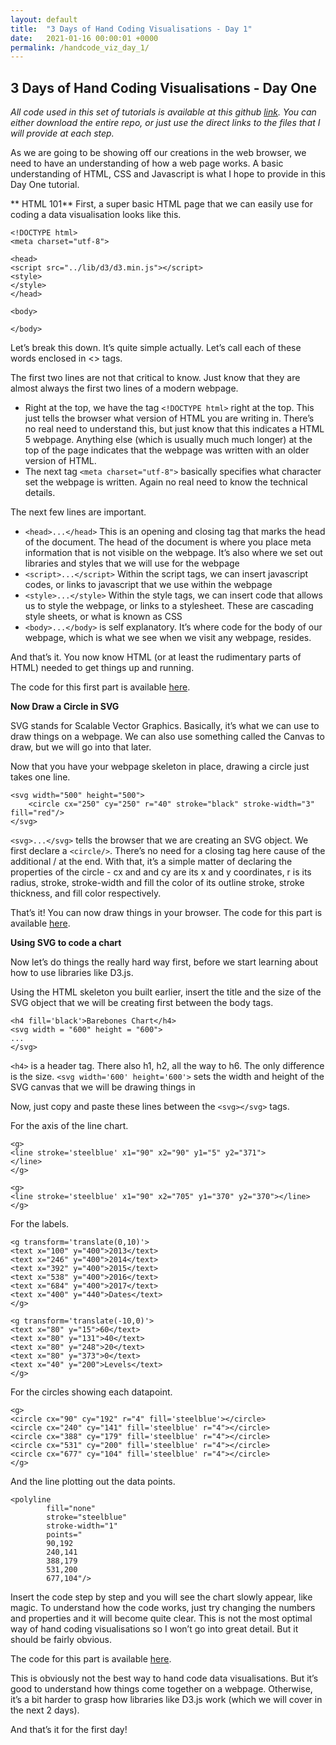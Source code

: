 ```yaml
---
layout: default
title:  "3 Days of Hand Coding Visualisations - Day 1"
date:   2021-01-16 00:00:01 +0000
permalink: /handcode_viz_day_1/
---
```


## 3 Days of Hand Coding Visualisations - Day One


_All code used in this set of tutorials is available at this github [link][1]. You can either download the entire repo, or just use the direct links to the files that I will provide at each step._

As we are going to be showing off our creations in the web browser, we need to have an understanding of how a web page works. A basic understanding of HTML, CSS and Javascript is what I hope to provide in this Day One tutorial.

** HTML 101**
First, a super basic HTML page that we can easily use for coding a data visualisation looks like this.
```
<!DOCTYPE html>
<meta charset="utf-8">

<head>
<script src="../lib/d3/d3.min.js"></script>
<style>
</style>
</head>

<body>

</body>
```
Let’s break this down. It’s quite simple actually. Let’s call each of these words enclosed in \<\> tags.

The first two lines are not that critical to know. Just know that they are almost always the first two lines of a modern webpage.
- Right at the top, we have the tag `<!DOCTYPE html>` right at the top. This just tells the browser what version of HTML you are writing in. There’s no real need to understand this, but just know that this indicates a HTML 5 webpage. Anything else (which is usually much much longer) at the top of the page indicates that the webpage was written with an older version of HTML.
- The next tag `<meta charset="utf-8">` basically specifies what character set the webpage is written. Again no real need to know the technical details.

The next few lines are important.
- `<head>...</head>` This is an opening and closing tag that marks the head of the document. The head of the document is where you place meta information that is not visible on the webpage. It’s also where we set out libraries and styles that we will use for the webpage
- `<script>...</script>` Within the script tags, we can insert javascript codes, or links to javascript that we use within the webpage
- `<style>...</style>` Within the style tags, we can insert code that allows us to style the webpage, or links to a stylesheet. These are cascading style sheets, or what is known as CSS
- `<body>...</body>` is self explanatory. It’s where code for the body of our webpage, which is what we see when we visit any webpage, resides.

And that’s it. You now know HTML (or at least the rudimentary parts of HTML) needed to get things up and running.

The code for this first part is available [here][2].

**Now Draw a Circle in SVG**

SVG stands for Scalable Vector Graphics. Basically, it’s what we can use to draw things on a webpage. We can also use something called the Canvas to draw, but we will go into that later.

Now that you have your webpage skeleton in place, drawing a circle just takes one line.
```
<svg width="500" height="500">
	<circle cx="250" cy="250" r="40" stroke="black" stroke-width="3" fill="red"/>
</svg>
```
`<svg>...</svg>` tells the browser that we are creating an SVG object. We first declare a `<circle/>`. There’s no need for a closing tag here cause of the additional / at the end. With that, it’s a simple matter of declaring the properties of the circle - cx and and cy are its x and y coordinates, r is its radius, stroke, stroke-width and fill the color of its outline stroke, stroke thickness, and fill color respectively.

That’s it! You can now draw things in your browser. The code for this part is available [here][3]. 

**Using SVG to code a chart**

Now let’s do things the really hard way first, before we start learning about how to use libraries like D3.js.

Using the HTML skeleton you built earlier, insert the title and the size of the SVG object that we will be creating first between the body tags.
```
<h4 fill='black'>Barebones Chart</h4>
<svg width = "600" height = "600">
...
</svg>
```
`<h4>` is a header tag. There also h1, h2, all the way to h6. The only difference is the size. `<svg width='600' height='600'>` sets the width and height of the SVG canvas that we will be drawing things in 
 
Now, just copy and paste these lines between the `<svg></svg>` tags. 

For the axis of the line chart.
```
<g>
<line stroke='steelblue' x1="90" x2="90" y1="5" y2="371">
</line>
</g>

<g>
<line stroke='steelblue' x1="90" x2="705" y1="370" y2="370"></line>
</g>
```

For the labels.
```
<g transform='translate(0,10)'>
<text x="100" y="400">2013</text>
<text x="246" y="400">2014</text>
<text x="392" y="400">2015</text>
<text x="538" y="400">2016</text>
<text x="684" y="400">2017</text>
<text x="400" y="440">Dates</text>
</g>

<g transform='translate(-10,0)'>
<text x="80" y="15">60</text>
<text x="80" y="131">40</text>
<text x="80" y="248">20</text>
<text x="80" y="373">0</text>
<text x="40" y="200">Levels</text>
</g>
```

For the circles showing each datapoint.
```
<g>
<circle cx="90" cy="192" r="4" fill='steelblue'></circle>
<circle cx="240" cy="141" fill='steelblue' r="4"></circle>
<circle cx="388" cy="179" fill='steelblue' r="4"></circle>
<circle cx="531" cy="200" fill='steelblue' r="4"></circle>
<circle cx="677" cy="104" fill='steelblue' r="4"></circle>
</g>
```

And the line plotting out the data points.
```
<polyline
		fill="none"
		stroke="steelblue"
		stroke-width="1"
		points="
		90,192
		240,141
		388,179
		531,200
		677,104"/>
```

Insert the code step by step and you will see the chart slowly appear, like magic. To understand how the code works, just try changing the numbers and properties and it will become quite clear. This is not the most optimal way of hand coding visualisations so I won’t go into great detail. But it should be fairly obvious.

The code for this part is available [here][4]. 

This is obviously not the best way to hand code data visualisations. But it’s good to understand how things come together on a webpage. Otherwise, it’s a bit harder to grasp how libraries like D3.js work (which we will cover in the next 2 days).

And that’s it for the first day!

[1]:	https://github.com/playgrdstar/handcoding_viz
[2]:	https://github.com/playgrdstar/handcoding_viz/blob/master/src/one.html
[3]:	https://github.com/playgrdstar/handcoding_viz/blob/master/src/one_ans.html
[4]:	https://github.com/playgrdstar/handcoding_viz/blob/master/src/two.html